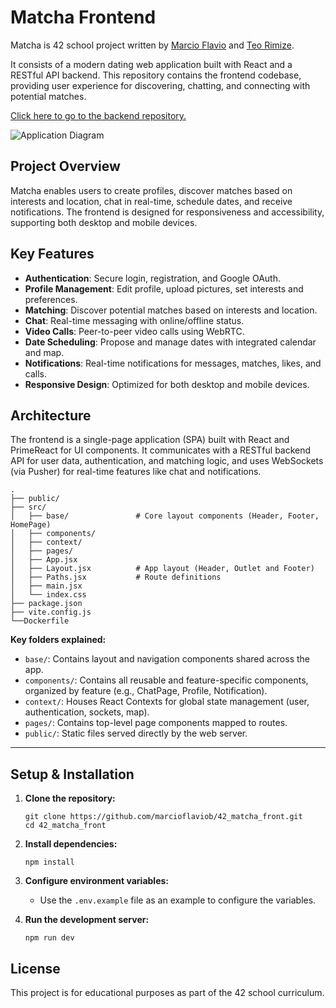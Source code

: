 # Matcha Frontend

Matcha is 42 school project written by [Marcio Flavio](https://www.linkedin.com/in/marcioflavio/) and [Teo Rimize](https://www.linkedin.com/in/t%C3%A9o-rimize-378b3222a/). 

It consists of a modern dating web application built with React and a RESTful API backend. This repository contains the frontend codebase, providing user experience for discovering, chatting, and connecting with potential matches.

[Click here to go to the backend repository.](https://github.com/marcioflaviob/42_matcha_back)

![Application Diagram](https://i.ibb.co/9HT0Jprb/Blank-diagram.png)

## Project Overview

Matcha enables users to create profiles, discover matches based on interests and location, chat in real-time, schedule dates, and receive notifications. The frontend is designed for responsiveness and accessibility, supporting both desktop and mobile devices.

## Key Features

- **Authentication**: Secure login, registration, and Google OAuth.
- **Profile Management**: Edit profile, upload pictures, set interests and preferences.
- **Matching**: Discover potential matches based on interests and location.
- **Chat**: Real-time messaging with online/offline status.
- **Video Calls**: Peer-to-peer video calls using WebRTC.
- **Date Scheduling**: Propose and manage dates with integrated calendar and map.
- **Notifications**: Real-time notifications for messages, matches, likes, and calls.
- **Responsive Design**: Optimized for both desktop and mobile devices.

## Architecture

The frontend is a single-page application (SPA) built with React and PrimeReact for UI components. It communicates with a RESTful backend API for user data, authentication, and matching logic, and uses WebSockets (via Pusher) for real-time features like chat and notifications.

```
.
├── public/                 
├── src/
│   ├── base/               # Core layout components (Header, Footer, HomePage)
│   ├── components/         
│   ├── context/            
│   ├── pages/              
│   ├── App.jsx             
│   ├── Layout.jsx          # App layout (Header, Outlet and Footer)
│   ├── Paths.jsx           # Route definitions
│   ├── main.jsx            
│   └── index.css           
├── package.json
├── vite.config.js
└──Dockerfile
```

**Key folders explained:**

- `base/`: Contains layout and navigation components shared across the app.
- `components/`: Contains all reusable and feature-specific components, organized by feature (e.g., ChatPage, Profile, Notification).
- `context/`: Houses React Contexts for global state management (user, authentication, sockets, map).
- `pages/`: Contains top-level page components mapped to routes.
- `public/`: Static files served directly by the web server.

---



## Setup & Installation

1. **Clone the repository:**
   ```
   git clone https://github.com/marcioflaviob/42_matcha_front.git
   cd 42_matcha_front
   ```

2. **Install dependencies:**
   ```
   npm install
   ```

3. **Configure environment variables:**
   - Use the `.env.example` file as an example to configure the variables.

4. **Run the development server:**
   ```
   npm run dev
   ```

## License

This project is for educational purposes as part of the 42 school curriculum.